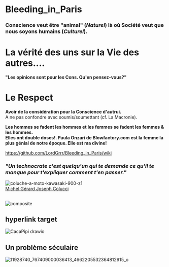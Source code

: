 # Bleeding_in_Paris
### Conscience veut être "animal" (_Naturel_) là où Société veut que nous soyons humains (_Culturel_).
# La vérité des uns sur la Vie des autres....  
**"Les opinions sont pour les Cons. Qu'en pensez-vous?"**

# Le Respect
**Avoir de la considération pour la Conscience d'autrui.**  
A ne pas confondre avec soumis/soumettant (cf. La Macronie).  
  
**Les hommes se fadent les hommes et les femmes se fadent les femmes & les hommes.  
Elles ont double doses!.
Paula Onzari de Blowfactory.com est la femme la plus génial de notre époque. Elle est ma divine!**
  
https://github.com/LordGrrr/Bleeding_in_Paris/wiki  
### _"Un technocrate c'est quelqu'un qui te demande ce qu'il te manque pour t'expliquer comment t'en passer."_
![coluche-a-moto-kawasaki-900-z1](https://github.com/LordGrrr/Bleeding_in_Paris/assets/134517577/95f3fbc8-f195-46c6-92a8-0bbf9c2f839c)  
[Michel Gérard Joseph Colucci](https://fr.wikipedia.org/wiki/Coluche)
##
![composite](https://github.com/LordGrrr/Bleeding_in_Paris/assets/134517577/892686ab-41a5-485d-8732-40801830b91c)

## hyperlink target
![CacaPipi drawio](https://github.com/user-attachments/assets/1594cac1-1d4a-4fef-add6-588c2190dfee)

## Un problème séculaire
![11928740_767409000036413_4662205532364812915_o](https://github.com/user-attachments/assets/2e0465ba-c8d5-4a21-9711-751511cbbe74)




